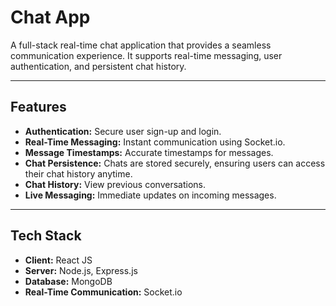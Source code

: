 # Chat App

A full-stack real-time chat application that provides a seamless communication experience. It supports real-time messaging, user authentication, and persistent chat history.

---

## Features

- **Authentication:** Secure user sign-up and login.
- **Real-Time Messaging:** Instant communication using Socket.io.
- **Message Timestamps:** Accurate timestamps for messages.
- **Chat Persistence:** Chats are stored securely, ensuring users can access their chat history anytime.
- **Chat History:** View previous conversations.
- **Live Messaging:** Immediate updates on incoming messages.

---

## Tech Stack

- **Client:** React JS  
- **Server:** Node.js, Express.js  
- **Database:** MongoDB  
- **Real-Time Communication:** Socket.io


